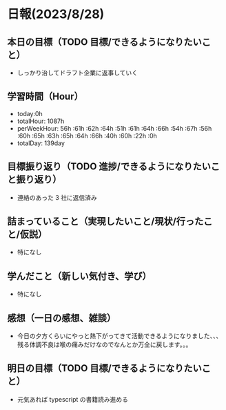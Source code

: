 # 日報(2023/8/28)

## 本日の目標（TODO 目標/できるようになりたいこと）

- しっかり治してドラフト企業に返事していく

## 学習時間（Hour）

- today:0h
- totalHour: 1087h
- perWeekHour: 56h :61h :62h :64h :51h :61h :64h :66h :54h :67h :56h :60h :65h :63h :65h :64h :66h :40h :60h :22h :0h
- totalDay: 139day

## 目標振り返り（TODO 進捗/できるようになりたいこと振り返り）

- 連絡のあった 3 社に返信済み

## 詰まっていること（実現したいこと/現状/行ったこと/仮説）

- 特になし

## 学んだこと（新しい気付き、学び）

- 特になし

## 感想（一日の感想、雑談）

- 今日の夕方くらいにやっと熱下がってきて活動できるようになりました、、、残る体調不良は喉の痛みだけなのでなんとか万全に戻します。。。

## 明日の目標（TODO 目標/できるようになりたいこと）

- 元気あれば typescript の書籍読み進める

